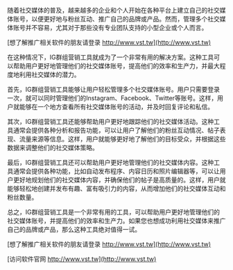 随着社交媒体的普及，越来越多的企业和个人开始在各种平台上建立自己的社交媒体账号，以便更好地与粉丝互动、推广自己的品牌或产品。然而，管理多个社交媒体账号并不容易，尤其对于那些没有专业团队支持的小型企业或个人而言。

[想了解推广相关软件的朋友请登录 http://www.vst.tw](http://www.vst.tw)

在这种情况下，IG群组营销工具就成为了一个非常有用的解决方案。这种工具可以帮助用户更好地管理他们的社交媒体账号，提高他们的效率和生产力，并最大程度地利用社交媒体的潜力。

首先，IG群组营销工具能够让用户轻松管理多个社交媒体账号。用户只需要登录一次，就可以同时管理他们的Instagram、Facebook、Twitter等账号。这样，用户就能够在一个地方查看所有社交媒体账号的活动，并及时回复评论和私信。

其次，IG群组营销工具还能够帮助用户更好地跟踪他们的社交媒体活动。这种工具通常会提供各种分析和报告功能，可以让用户了解他们的粉丝互动情况、帖子表现、流量来源等信息。这样，用户就能够更好地了解他们的目标受众，并根据这些数据来调整他们的社交媒体策略。

最后，IG群组营销工具还可以帮助用户更好地管理他们的社交媒体内容。这种工具通常会提供各种功能，比如自动发布程序、内容日历和照片编辑器等，可以让用户更好地规划他们的社交媒体内容，并确保他们的帖子是高质量的。这样，用户就能够轻松地创建并发布有趣、富有吸引力的内容，从而增加他们的社交媒体互动和粉丝数量。

总之，IG群组营销工具是一个非常有用的工具，可以帮助用户更好地管理他们的社交媒体账号，并提高他们的效率和生产力。如果您也想成功利用社交媒体来推广自己的品牌或产品，那么这种工具绝对值得一试。

[想了解推广相关软件的朋友请登录 http://www.vst.tw](http://www.vst.tw)


[访问软件官网 http://www.vst.tw](http://www.vst.tw)
